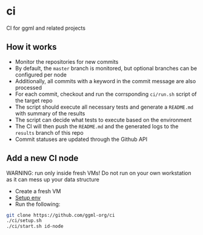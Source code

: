 # ci

CI for ggml and related projects

## How it works

- Monitor the repositories for new commits
- By default, the `master` branch is monitored, but optional branches can be configured per node
- Additionally, all commits with a keyword in the commit message are also processed
- For each commit, checkout and run the corrsponding `ci/run.sh` script of the target repo
- The script should execute all necessary tests and generate a `README.md` with summary of the results
- The script can decide what tests to execute based on the environment
- The CI will then push the `README.md` and the generated logs to the `results` branch of this repo
- Commit statuses are updated through the Github API

## Add a new CI node

WARNING: run only inside fresh VMs! Do not run on your own workstation as it can mess up your data structure

- Create a fresh VM
- [Setup env](https://github.com/ggml-org/secrets/blob/master/ggml-ci.txt)
- Run the following:

```bash
git clone https://github.com/ggml-org/ci
./ci/setup.sh
./ci/start.sh id-node
```
